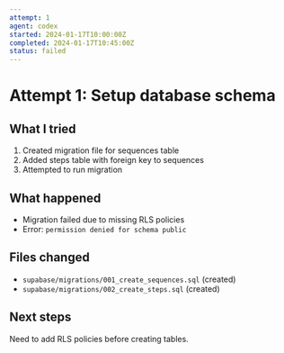 ```yaml
---
attempt: 1
agent: codex
started: 2024-01-17T10:00:00Z
completed: 2024-01-17T10:45:00Z
status: failed
---
```


# Attempt 1: Setup database schema

## What I tried
1. Created migration file for sequences table
2. Added steps table with foreign key to sequences
3. Attempted to run migration

## What happened
- Migration failed due to missing RLS policies
- Error: `permission denied for schema public`

## Files changed
- `supabase/migrations/001_create_sequences.sql` (created)
- `supabase/migrations/002_create_steps.sql` (created)

## Next steps
Need to add RLS policies before creating tables.